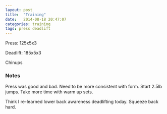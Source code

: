 ```yaml
---
layout: post
title:  "Training"
date:   2014-08-18 20:47:07
categories: training
tags: press deadlift
---
```


Press:          125x5x3

Deadlift:       185x5x3

Chinups

### Notes

Press was good and bad. Need to be more consistent with form. Start 2.5lb
jumps. Take more time with warm up sets.

Think I re-learned lower back awareness deadlifting today. Squeeze back hard.
